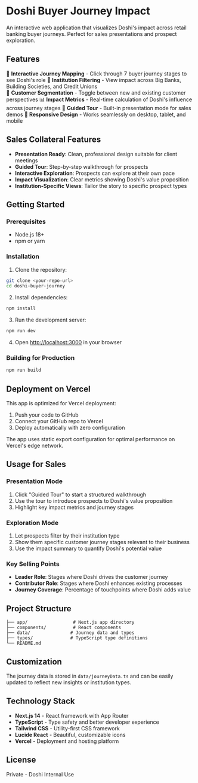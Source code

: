 # Doshi Buyer Journey Impact

An interactive web application that visualizes Doshi's impact across retail banking buyer journeys. Perfect for sales presentations and prospect exploration.

## Features

🎯 **Interactive Journey Mapping** - Click through 7 buyer journey stages to see Doshi's role
🏦 **Institution Filtering** - View impact across Big Banks, Building Societies, and Credit Unions  
👥 **Customer Segmentation** - Toggle between new and existing customer perspectives
📊 **Impact Metrics** - Real-time calculation of Doshi's influence across journey stages
🎪 **Guided Tour** - Built-in presentation mode for sales demos
📱 **Responsive Design** - Works seamlessly on desktop, tablet, and mobile

## Sales Collateral Features

- **Presentation Ready**: Clean, professional design suitable for client meetings
- **Guided Tour**: Step-by-step walkthrough for prospects
- **Interactive Exploration**: Prospects can explore at their own pace
- **Impact Visualization**: Clear metrics showing Doshi's value proposition
- **Institution-Specific Views**: Tailor the story to specific prospect types

## Getting Started

### Prerequisites
- Node.js 18+ 
- npm or yarn

### Installation

1. Clone the repository:
```bash
git clone <your-repo-url>
cd doshi-buyer-journey
```

2. Install dependencies:
```bash
npm install
```

3. Run the development server:
```bash
npm run dev
```

4. Open [http://localhost:3000](http://localhost:3000) in your browser

### Building for Production

```bash
npm run build
```

## Deployment on Vercel

This app is optimized for Vercel deployment:

1. Push your code to GitHub
2. Connect your GitHub repo to Vercel
3. Deploy automatically with zero configuration

The app uses static export configuration for optimal performance on Vercel's edge network.

## Usage for Sales

### Presentation Mode
1. Click "Guided Tour" to start a structured walkthrough
2. Use the tour to introduce prospects to Doshi's value proposition
3. Highlight key impact metrics and journey stages

### Exploration Mode
1. Let prospects filter by their institution type
2. Show them specific customer journey stages relevant to their business
3. Use the impact summary to quantify Doshi's potential value

### Key Selling Points
- **Leader Role**: Stages where Doshi drives the customer journey
- **Contributor Role**: Stages where Doshi enhances existing processes
- **Journey Coverage**: Percentage of touchpoints where Doshi adds value

## Project Structure

```
├── app/                 # Next.js app directory
├── components/          # React components
├── data/               # Journey data and types
├── types/              # TypeScript type definitions
└── README.md
```

## Customization

The journey data is stored in `data/journeyData.ts` and can be easily updated to reflect new insights or institution types.

## Technology Stack

- **Next.js 14** - React framework with App Router
- **TypeScript** - Type safety and better developer experience  
- **Tailwind CSS** - Utility-first CSS framework
- **Lucide React** - Beautiful, customizable icons
- **Vercel** - Deployment and hosting platform

## License

Private - Doshi Internal Use
